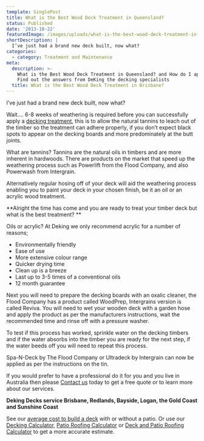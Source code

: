 ```yaml
---
template: SinglePost
title: What is the Best Wood Deck Treatment in Queensland?
status: Published
date: '2013-10-22'
featuredImage: /images/uploads/what-is-the-best-wood-deck-treatment-in-brisbane.jpg
shortDescription: |
  I’ve just had a brand new deck built, now what?
categories:
  - category: Treatment and Maintenance
meta:
  description: >-
    What is the Best Wood Deck Treatment in Queensland? and How do I apply it?
    Find out the answers from DeKing the decking specialists
  title: What is the Best Wood Deck Treatment in Brisbane?
---
```

I’ve just had a brand new deck built, now what?

Wait…. 6-8 weeks of weathering is required before you can successfully apply a [decking treatment](https://www.dekingdecks.com.au/product-category/wood-care-products/), this is to allow the natural tannins to leach out of the timber so the treatment can adhere properly, if you don’t expect black spots to appear on the decking boards and more predominately at the butt joints.

What are tannins? Tannins are the natural oils in timbers and are more inherent in hardwoods. There are products on the market that speed up the weathering process such as Powerlift from the Flood Company, and also Powerwash from Intergrain.

Alternatively regular hosing off of your deck will aid the weathering process enabling you to paint your deck in your chosen finish, be it an oil or an acrylic wood treatment.

**Alright the time has come and you are ready to treat your timber deck but what is the best treatment?
**

Oils or acrylic? At Deking we only recommend acrylic for a number of reasons;

* Environmentally friendly
* Ease of use
* More extensive colour range
* Quicker drying time
* Clean up is a breeze
* Last up to 3-5 times of a conventional oils
* 12 month guarantee

Next you will need to prepare the decking boards with an oxalic cleaner, the Flood Company has a product called WoodPrep, Intergrains version is called Reviva. You will need to wet your wooden deck with a garden hose and apply the product as per the manufacturers instructions, wait the recommended time and rinse off with a pressure washer.

To test if this process has worked, sprinkle water on the decking timbers and if the water absorbs into the timber you are ready for the next step, if the water beeds off you will need to repeat this process.

Spa-N-Deck by The Flood Company or Ultradeck by Intergrain can now be applied as per the instructions on the tin.

If you would prefer to have a professional do it for you and you live in Australia then please [Contact us](https://www.dekingdecks.com.au/contact-us/) today to get a free quote or to learn more about our services.

**Deking Decks service Brisbane, Redlands, Bayside, Logan, the Gold Coast and Sunshine Coast**

See our [average cost to build a deck](https://www.dekingdecks.com.au/price-guide/) with or without a patio. Or use our [Decking Calculator](https://www.dekingdecks.com.au/decking-calculator), [Patio Roofing Calculator](https://www.dekingdecks.com.au/patio-calculator/) or [Deck and Patio Roofing Calculator](https://www.dekingdecks.com.au/deck-and-roofing-calculator) to get a more accurate estimate.
